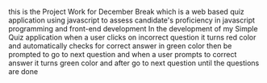 this is the Project Work for December Break which is a web based quiz application using javascript to assess candidate's proficiency in javascript programming and front-end development
In the development of my Simple Quiz application when a user clicks on incorrect question it turns red color and automatically checks for correct answer in green color then be prompted to go to next question 
and when a user prompts to correct answer it turns green color and after go to next question until the questions are done 